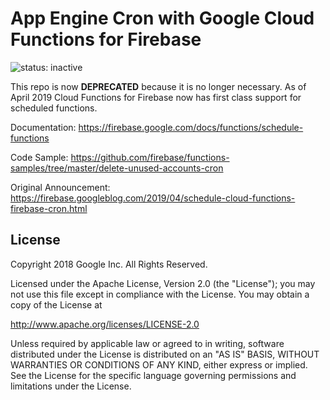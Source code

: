 # App Engine Cron with Google Cloud Functions for Firebase

![status: inactive](https://img.shields.io/badge/status-inactive-red.svg)

This repo is now **DEPRECATED** because it is no longer necessary. As of 
April 2019 Cloud Functions for Firebase now has first class support for
scheduled functions.

Documentation:
https://firebase.google.com/docs/functions/schedule-functions

Code Sample:
https://github.com/firebase/functions-samples/tree/master/delete-unused-accounts-cron

Original Announcement:
https://firebase.googleblog.com/2019/04/schedule-cloud-functions-firebase-cron.html

## License

Copyright 2018 Google Inc. All Rights Reserved.

Licensed under the Apache License, Version 2.0 (the "License");
you may not use this file except in compliance with the License.
You may obtain a copy of the License at

http://www.apache.org/licenses/LICENSE-2.0

Unless required by applicable law or agreed to in writing, software
distributed under the License is distributed on an "AS IS" BASIS,
WITHOUT WARRANTIES OR CONDITIONS OF ANY KIND, either express or implied.
See the License for the specific language governing permissions and
limitations under the License.
